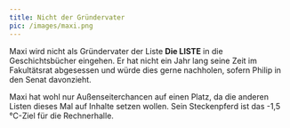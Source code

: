 ```yaml
---
title: Nicht der Gründervater
pic: /images/maxi.png
---
```


Maxi wird nicht als Gründervater der Liste **Die LISTE** in die Geschichtsbücher eingehen.
Er hat nicht ein Jahr lang seine Zeit im Fakultätsrat abgesessen und würde dies gerne nachholen, sofern Philip in den Senat davonzieht.

Maxi hat wohl nur Außenseiterchancen auf einen Platz, da die anderen Listen dieses Mal auf Inhalte setzen wollen. Sein Steckenpferd ist das -1,5 °C-Ziel für die Rechnerhalle.
